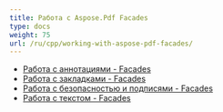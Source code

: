 ```yaml
---
title: Работа с Aspose.Pdf Facades
type: docs
weight: 75
url: /ru/cpp/working-with-aspose-pdf-facades/
---
```


- [Работа с аннотациями - Facades](/pdf/ru/cpp/working-with-annotations-facades/)
- [Работа с закладками - Facades](/pdf/ru/cpp/working-with-bookmarks-facades/)
- [Работа с безопасностью и подписями - Facades](/pdf/ru/cpp/working-with-security-and-signatures-facades/)
- [Работа с текстом - Facades](/pdf/ru/cpp/working-with-text-facades/)
